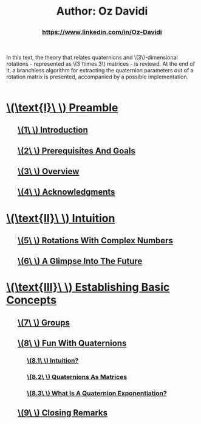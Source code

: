 <script src="load-mathjax.js" async></script>

<h1>
  <p align = "center">Author: Oz Davidi</p>
</h1>
<h3>
  <p align = "center"><a href = "https://www.linkedin.com/in/Oz-Davidi/">https://www.linkedin.com/in/Oz-Davidi</a></p>
</h3>
<br>

In this text, the theory that relates quaternions and \\(3\\)-dimensional rotations - represented as \\(3 \\times 3\\) matrices - is reviewd. At the end of it, a branchless algorithm for extracting the quaternion parameters out of a rotation matrix is presented, accompanied by a possible implementation.
<br><br>

# [\\(\\text{I}\\ \\) Preamble](https://07U.github.io/Quaternions/Preamble)
## &nbsp;&nbsp;&nbsp;&nbsp;&nbsp;&nbsp;[\\(1\\ \\) Introduction](https://07U.github.io/Quaternions/Preamble#1--introduction)
## &nbsp;&nbsp;&nbsp;&nbsp;&nbsp;&nbsp;[\\(2\\ \\) Prerequisites And Goals](https://07U.github.io/Quaternions/Preamble#2--prerequisites-and-goals)
## &nbsp;&nbsp;&nbsp;&nbsp;&nbsp;&nbsp;[\\(3\\ \\) Overview](https://07U.github.io/Quaternions/Preamble#3--overview)
## &nbsp;&nbsp;&nbsp;&nbsp;&nbsp;&nbsp;[\\(4\\ \\) Acknowledgments](https://07U.github.io/Quaternions/Preamble#4--acknowledgments)

# [\\(\\text{II}\\ \\) Intuition](https://07U.github.io/Quaternions/Intuition)
## &nbsp;&nbsp;&nbsp;&nbsp;&nbsp;&nbsp;[\\(5\\ \\) Rotations With Complex Numbers](https://07U.github.io/Quaternions/Intuition#5--rotations-with-complex-numbers)
## &nbsp;&nbsp;&nbsp;&nbsp;&nbsp;&nbsp;[\\(6\\ \\) A Glimpse Into The Future](https://07U.github.io/Quaternions/Intuition#6--a-glimpse-into-the-future)

# [\\(\\text{III}\\ \\) Establishing Basic Concepts](https://07U.github.io/Quaternions/EstablishingBasicConcepts)
## &nbsp;&nbsp;&nbsp;&nbsp;&nbsp;&nbsp;[\\(7\\ \\) Groups](https://07U.github.io/Quaternions/EstablishingBasicConcepts#7--groups)
## &nbsp;&nbsp;&nbsp;&nbsp;&nbsp;&nbsp;[\\(8\\ \\) Fun With Quaternions](https://07U.github.io/Quaternions/EstablishingBasicConcepts#8--fun-with-quaternions)
### &nbsp;&nbsp;&nbsp;&nbsp;&nbsp;&nbsp;&nbsp;&nbsp;&nbsp;&nbsp;&nbsp;&nbsp;&nbsp;&nbsp;[\\(8.1\\ \\) Intuition?](https://07U.github.io/Quaternions/EstablishingBasicConcepts#81--intuition)
### &nbsp;&nbsp;&nbsp;&nbsp;&nbsp;&nbsp;&nbsp;&nbsp;&nbsp;&nbsp;&nbsp;&nbsp;&nbsp;&nbsp;[\\(8.2\\ \\) Quaternions As Matrices](https://07U.github.io/Quaternions/EstablishingBasicConcepts#82--quaternions-as-matrices)
### &nbsp;&nbsp;&nbsp;&nbsp;&nbsp;&nbsp;&nbsp;&nbsp;&nbsp;&nbsp;&nbsp;&nbsp;&nbsp;&nbsp;[\\(8.3\\ \\) What Is A Quaternion Exponentiation?](https://07U.github.io/Quaternions/EstablishingBasicConcepts#83--what-is-a-quaternion-exponentiation)
## &nbsp;&nbsp;&nbsp;&nbsp;&nbsp;&nbsp;[\\(9\\ \\) Closing Remarks](https://07U.github.io/Quaternions/EstablishingBasicConcepts#9--closing-remarks)
